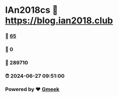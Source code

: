 # IAn2018cs :link: https://blog.ian2018.club 
### :page_facing_up: [65](https://blog.ian2018.club/tag.html) 
### :speech_balloon: 0 
### :hibiscus: 289710 
### :alarm_clock: 2024-06-27 09:51:00 
### Powered by :heart: [Gmeek](https://github.com/Meekdai/Gmeek)
